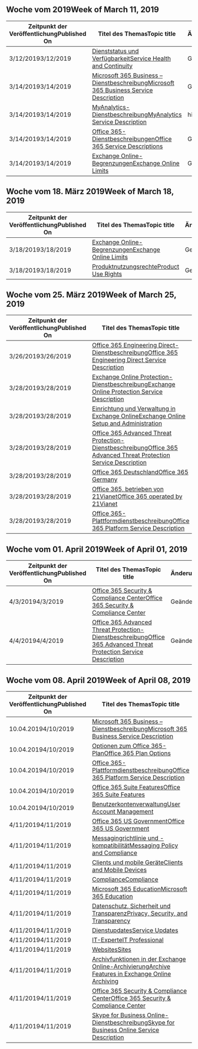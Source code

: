 <!-- This file is generated automatically each week. Changes made to this file will be overwritten.-->




## <a name="week-of-march-11-2019"></a><span data-ttu-id="74a7b-101">Woche vom 2019</span><span class="sxs-lookup"><span data-stu-id="74a7b-101">Week of March 11, 2019</span></span>


| <span data-ttu-id="74a7b-102">Zeitpunkt der Veröffentlichung</span><span class="sxs-lookup"><span data-stu-id="74a7b-102">Published On</span></span> |<span data-ttu-id="74a7b-103">Titel des Themas</span><span class="sxs-lookup"><span data-stu-id="74a7b-103">Topic title</span></span> | <span data-ttu-id="74a7b-104">Änderung</span><span class="sxs-lookup"><span data-stu-id="74a7b-104">Change</span></span> |
|------|------------|--------|
| <span data-ttu-id="74a7b-105">3/12/2019</span><span class="sxs-lookup"><span data-stu-id="74a7b-105">3/12/2019</span></span> | [<span data-ttu-id="74a7b-106">Dienststatus und Verfügbarkeit</span><span class="sxs-lookup"><span data-stu-id="74a7b-106">Service Health and Continuity</span></span>](/Office365/ServiceDescriptions/office-365-platform-service-description/service-health-and-continuity) | <span data-ttu-id="74a7b-107">Geändert</span><span class="sxs-lookup"><span data-stu-id="74a7b-107">modified</span></span> |
| <span data-ttu-id="74a7b-108">3/14/2019</span><span class="sxs-lookup"><span data-stu-id="74a7b-108">3/14/2019</span></span> | [<span data-ttu-id="74a7b-109">Microsoft 365 Business – Dienstbeschreibung</span><span class="sxs-lookup"><span data-stu-id="74a7b-109">Microsoft 365 Business Service Description</span></span>](/Office365/ServiceDescriptions/microsoft-365-business-service-description) | <span data-ttu-id="74a7b-110">Geändert</span><span class="sxs-lookup"><span data-stu-id="74a7b-110">modified</span></span> |
| <span data-ttu-id="74a7b-111">3/14/2019</span><span class="sxs-lookup"><span data-stu-id="74a7b-111">3/14/2019</span></span> | [<span data-ttu-id="74a7b-112">MyAnalytics-Dienstbeschreibung</span><span class="sxs-lookup"><span data-stu-id="74a7b-112">MyAnalytics Service Description</span></span>](/Office365/ServiceDescriptions/mya-service-description) | <span data-ttu-id="74a7b-113">hinzugefügt</span><span class="sxs-lookup"><span data-stu-id="74a7b-113">added</span></span> |
| <span data-ttu-id="74a7b-114">3/14/2019</span><span class="sxs-lookup"><span data-stu-id="74a7b-114">3/14/2019</span></span> | [<span data-ttu-id="74a7b-115">Office 365-Dienstbeschreibungen</span><span class="sxs-lookup"><span data-stu-id="74a7b-115">Office 365 Service Descriptions </span></span>](/Office365/ServiceDescriptions/office-365-service-descriptions-technet-library) | <span data-ttu-id="74a7b-116">Geändert</span><span class="sxs-lookup"><span data-stu-id="74a7b-116">modified</span></span> |
| <span data-ttu-id="74a7b-117">3/14/2019</span><span class="sxs-lookup"><span data-stu-id="74a7b-117">3/14/2019</span></span> | [<span data-ttu-id="74a7b-118">Exchange Online-Begrenzungen</span><span class="sxs-lookup"><span data-stu-id="74a7b-118">Exchange Online Limits</span></span>](/Office365/ServiceDescriptions/exchange-online-service-description/exchange-online-limits) | <span data-ttu-id="74a7b-119">Geändert</span><span class="sxs-lookup"><span data-stu-id="74a7b-119">modified</span></span> |


## <a name="week-of-march-18-2019"></a><span data-ttu-id="74a7b-120">Woche vom 18. März 2019</span><span class="sxs-lookup"><span data-stu-id="74a7b-120">Week of March 18, 2019</span></span>


| <span data-ttu-id="74a7b-121">Zeitpunkt der Veröffentlichung</span><span class="sxs-lookup"><span data-stu-id="74a7b-121">Published On</span></span> |<span data-ttu-id="74a7b-122">Titel des Themas</span><span class="sxs-lookup"><span data-stu-id="74a7b-122">Topic title</span></span> | <span data-ttu-id="74a7b-123">Änderung</span><span class="sxs-lookup"><span data-stu-id="74a7b-123">Change</span></span> |
|------|------------|--------|
| <span data-ttu-id="74a7b-124">3/18/2019</span><span class="sxs-lookup"><span data-stu-id="74a7b-124">3/18/2019</span></span> | [<span data-ttu-id="74a7b-125">Exchange Online-Begrenzungen</span><span class="sxs-lookup"><span data-stu-id="74a7b-125">Exchange Online Limits</span></span>](/Office365/ServiceDescriptions/exchange-online-service-description/exchange-online-limits) | <span data-ttu-id="74a7b-126">Geändert</span><span class="sxs-lookup"><span data-stu-id="74a7b-126">modified</span></span> |
| <span data-ttu-id="74a7b-127">3/18/2019</span><span class="sxs-lookup"><span data-stu-id="74a7b-127">3/18/2019</span></span> | [<span data-ttu-id="74a7b-128">Produktnutzungsrechte</span><span class="sxs-lookup"><span data-stu-id="74a7b-128">Product Use Rights</span></span>](/Office365/ServiceDescriptions/office-365-platform-service-description/product-use-rights) | <span data-ttu-id="74a7b-129">Geändert</span><span class="sxs-lookup"><span data-stu-id="74a7b-129">modified</span></span> |


## <a name="week-of-march-25-2019"></a><span data-ttu-id="74a7b-130">Woche vom 25. März 2019</span><span class="sxs-lookup"><span data-stu-id="74a7b-130">Week of March 25, 2019</span></span>


| <span data-ttu-id="74a7b-131">Zeitpunkt der Veröffentlichung</span><span class="sxs-lookup"><span data-stu-id="74a7b-131">Published On</span></span> |<span data-ttu-id="74a7b-132">Titel des Themas</span><span class="sxs-lookup"><span data-stu-id="74a7b-132">Topic title</span></span> | <span data-ttu-id="74a7b-133">Änderung</span><span class="sxs-lookup"><span data-stu-id="74a7b-133">Change</span></span> |
|------|------------|--------|
| <span data-ttu-id="74a7b-134">3/26/2019</span><span class="sxs-lookup"><span data-stu-id="74a7b-134">3/26/2019</span></span> | [<span data-ttu-id="74a7b-135">Office 365 Engineering Direct-Dienstbeschreibung</span><span class="sxs-lookup"><span data-stu-id="74a7b-135">Office 365 Engineering Direct Service Description</span></span>](/Office365/ServiceDescriptions/office-365-engineering-direct-service-description) | <span data-ttu-id="74a7b-136">Geändert</span><span class="sxs-lookup"><span data-stu-id="74a7b-136">modified</span></span> |
| <span data-ttu-id="74a7b-137">3/28/2019</span><span class="sxs-lookup"><span data-stu-id="74a7b-137">3/28/2019</span></span> | [<span data-ttu-id="74a7b-138">Exchange Online Protection-Dienstbeschreibung</span><span class="sxs-lookup"><span data-stu-id="74a7b-138">Exchange Online Protection Service Description</span></span>](/Office365/ServiceDescriptions/exchange-online-protection-service-description/exchange-online-protection-service-description) | <span data-ttu-id="74a7b-139">Geändert</span><span class="sxs-lookup"><span data-stu-id="74a7b-139">modified</span></span> |
| <span data-ttu-id="74a7b-140">3/28/2019</span><span class="sxs-lookup"><span data-stu-id="74a7b-140">3/28/2019</span></span> | [<span data-ttu-id="74a7b-141">Einrichtung und Verwaltung in Exchange Online</span><span class="sxs-lookup"><span data-stu-id="74a7b-141">Exchange Online Setup and Administration</span></span>](/Office365/ServiceDescriptions/exchange-online-service-description/exchange-online-setup-and-administration) | <span data-ttu-id="74a7b-142">Geändert</span><span class="sxs-lookup"><span data-stu-id="74a7b-142">modified</span></span> |
| <span data-ttu-id="74a7b-143">3/28/2019</span><span class="sxs-lookup"><span data-stu-id="74a7b-143">3/28/2019</span></span> | [<span data-ttu-id="74a7b-144">Office 365 Advanced Threat Protection-Dienstbeschreibung</span><span class="sxs-lookup"><span data-stu-id="74a7b-144">Office 365 Advanced Threat Protection Service Description</span></span>](/Office365/ServiceDescriptions/office-365-advanced-threat-protection-service-description) | <span data-ttu-id="74a7b-145">Geändert</span><span class="sxs-lookup"><span data-stu-id="74a7b-145">modified</span></span> |
| <span data-ttu-id="74a7b-146">3/28/2019</span><span class="sxs-lookup"><span data-stu-id="74a7b-146">3/28/2019</span></span> | [<span data-ttu-id="74a7b-147">Office 365 Deutschland</span><span class="sxs-lookup"><span data-stu-id="74a7b-147">Office 365 Germany</span></span>](/Office365/ServiceDescriptions/office-365-platform-service-description/office-365-germany) | <span data-ttu-id="74a7b-148">Geändert</span><span class="sxs-lookup"><span data-stu-id="74a7b-148">modified</span></span> |
| <span data-ttu-id="74a7b-149">3/28/2019</span><span class="sxs-lookup"><span data-stu-id="74a7b-149">3/28/2019</span></span> | [<span data-ttu-id="74a7b-150">Office 365, betrieben von 21Vianet</span><span class="sxs-lookup"><span data-stu-id="74a7b-150">Office 365 operated by 21Vianet</span></span>](/Office365/ServiceDescriptions/office-365-platform-service-description/office-365-operated-by-21vianet) | <span data-ttu-id="74a7b-151">Geändert</span><span class="sxs-lookup"><span data-stu-id="74a7b-151">modified</span></span> |
| <span data-ttu-id="74a7b-152">3/28/2019</span><span class="sxs-lookup"><span data-stu-id="74a7b-152">3/28/2019</span></span> | [<span data-ttu-id="74a7b-153">Office 365-Plattformdienstbeschreibung</span><span class="sxs-lookup"><span data-stu-id="74a7b-153">Office 365 Platform Service Description</span></span>](/Office365/ServiceDescriptions/office-365-platform-service-description/office-365-platform-service-description) | <span data-ttu-id="74a7b-154">Geändert</span><span class="sxs-lookup"><span data-stu-id="74a7b-154">modified</span></span> |


## <a name="week-of-april-01-2019"></a><span data-ttu-id="74a7b-155">Woche vom 01. April 2019</span><span class="sxs-lookup"><span data-stu-id="74a7b-155">Week of April 01, 2019</span></span>


| <span data-ttu-id="74a7b-156">Zeitpunkt der Veröffentlichung</span><span class="sxs-lookup"><span data-stu-id="74a7b-156">Published On</span></span> |<span data-ttu-id="74a7b-157">Titel des Themas</span><span class="sxs-lookup"><span data-stu-id="74a7b-157">Topic title</span></span> | <span data-ttu-id="74a7b-158">Änderung</span><span class="sxs-lookup"><span data-stu-id="74a7b-158">Change</span></span> |
|------|------------|--------|
| <span data-ttu-id="74a7b-159">4/3/2019</span><span class="sxs-lookup"><span data-stu-id="74a7b-159">4/3/2019</span></span> | [<span data-ttu-id="74a7b-160">Office 365 Security & Compliance Center</span><span class="sxs-lookup"><span data-stu-id="74a7b-160">Office 365 Security & Compliance Center</span></span>](/Office365/ServiceDescriptions/office-365-platform-service-description/office-365-securitycompliance-center) | <span data-ttu-id="74a7b-161">Geändert</span><span class="sxs-lookup"><span data-stu-id="74a7b-161">modified</span></span> |
| <span data-ttu-id="74a7b-162">4/4/2019</span><span class="sxs-lookup"><span data-stu-id="74a7b-162">4/4/2019</span></span> | [<span data-ttu-id="74a7b-163">Office 365 Advanced Threat Protection-Dienstbeschreibung</span><span class="sxs-lookup"><span data-stu-id="74a7b-163">Office 365 Advanced Threat Protection Service Description</span></span>](/Office365/ServiceDescriptions/office-365-advanced-threat-protection-service-description) | <span data-ttu-id="74a7b-164">Geändert</span><span class="sxs-lookup"><span data-stu-id="74a7b-164">modified</span></span> |


## <a name="week-of-april-08-2019"></a><span data-ttu-id="74a7b-165">Woche vom 08. April 2019</span><span class="sxs-lookup"><span data-stu-id="74a7b-165">Week of April 08, 2019</span></span>


| <span data-ttu-id="74a7b-166">Zeitpunkt der Veröffentlichung</span><span class="sxs-lookup"><span data-stu-id="74a7b-166">Published On</span></span> |<span data-ttu-id="74a7b-167">Titel des Themas</span><span class="sxs-lookup"><span data-stu-id="74a7b-167">Topic title</span></span> | <span data-ttu-id="74a7b-168">Änderung</span><span class="sxs-lookup"><span data-stu-id="74a7b-168">Change</span></span> |
|------|------------|--------|
| <span data-ttu-id="74a7b-169">10.04.2019</span><span class="sxs-lookup"><span data-stu-id="74a7b-169">4/10/2019</span></span> | [<span data-ttu-id="74a7b-170">Microsoft 365 Business – Dienstbeschreibung</span><span class="sxs-lookup"><span data-stu-id="74a7b-170">Microsoft 365 Business Service Description</span></span>](/Office365/ServiceDescriptions/microsoft-365-business-service-description) | <span data-ttu-id="74a7b-171">Geändert</span><span class="sxs-lookup"><span data-stu-id="74a7b-171">modified</span></span> |
| <span data-ttu-id="74a7b-172">10.04.2019</span><span class="sxs-lookup"><span data-stu-id="74a7b-172">4/10/2019</span></span> | [<span data-ttu-id="74a7b-173">Optionen zum Office 365-Plan</span><span class="sxs-lookup"><span data-stu-id="74a7b-173">Office 365 Plan Options</span></span>](/Office365/ServiceDescriptions/office-365-platform-service-description/office-365-plan-options) | <span data-ttu-id="74a7b-174">Geändert</span><span class="sxs-lookup"><span data-stu-id="74a7b-174">modified</span></span> |
| <span data-ttu-id="74a7b-175">10.04.2019</span><span class="sxs-lookup"><span data-stu-id="74a7b-175">4/10/2019</span></span> | [<span data-ttu-id="74a7b-176">Office 365-Plattformdienstbeschreibung</span><span class="sxs-lookup"><span data-stu-id="74a7b-176">Office 365 Platform Service Description</span></span>](/Office365/ServiceDescriptions/office-365-platform-service-description/office-365-platform-service-description) | <span data-ttu-id="74a7b-177">Geändert</span><span class="sxs-lookup"><span data-stu-id="74a7b-177">modified</span></span> |
| <span data-ttu-id="74a7b-178">10.04.2019</span><span class="sxs-lookup"><span data-stu-id="74a7b-178">4/10/2019</span></span> | [<span data-ttu-id="74a7b-179">Office 365 Suite Features</span><span class="sxs-lookup"><span data-stu-id="74a7b-179">Office 365 Suite Features</span></span>](/Office365/ServiceDescriptions/office-365-platform-service-description/office-365-suite-features) | <span data-ttu-id="74a7b-180">Geändert</span><span class="sxs-lookup"><span data-stu-id="74a7b-180">modified</span></span> |
| <span data-ttu-id="74a7b-181">10.04.2019</span><span class="sxs-lookup"><span data-stu-id="74a7b-181">4/10/2019</span></span> | [<span data-ttu-id="74a7b-182">Benutzerkontenverwaltung</span><span class="sxs-lookup"><span data-stu-id="74a7b-182">User Account Management</span></span>](/Office365/ServiceDescriptions/office-365-platform-service-description/user-account-management) | <span data-ttu-id="74a7b-183">Geändert</span><span class="sxs-lookup"><span data-stu-id="74a7b-183">modified</span></span> |
| <span data-ttu-id="74a7b-184">4/11/2019</span><span class="sxs-lookup"><span data-stu-id="74a7b-184">4/11/2019</span></span> | [<span data-ttu-id="74a7b-185">Office 365 US Government</span><span class="sxs-lookup"><span data-stu-id="74a7b-185">Office 365 US Government</span></span>](/Office365/ServiceDescriptions/office-365-platform-service-description/office-365-us-government/office-365-us-government) | <span data-ttu-id="74a7b-186">Geändert</span><span class="sxs-lookup"><span data-stu-id="74a7b-186">modified</span></span> |
| <span data-ttu-id="74a7b-187">4/11/2019</span><span class="sxs-lookup"><span data-stu-id="74a7b-187">4/11/2019</span></span> | [<span data-ttu-id="74a7b-188">Messagingrichtlinie und -kompatibilität</span><span class="sxs-lookup"><span data-stu-id="74a7b-188">Messaging Policy and Compliance</span></span>](/Office365/ServiceDescriptions/exchange-online-protection-service-description/messaging-policy-and-compliance-servicedesc) | <span data-ttu-id="74a7b-189">Geändert</span><span class="sxs-lookup"><span data-stu-id="74a7b-189">modified</span></span> |
| <span data-ttu-id="74a7b-190">4/11/2019</span><span class="sxs-lookup"><span data-stu-id="74a7b-190">4/11/2019</span></span> | [<span data-ttu-id="74a7b-191">Clients und mobile Geräte</span><span class="sxs-lookup"><span data-stu-id="74a7b-191">Clients and Mobile Devices</span></span>](/Office365/ServiceDescriptions/exchange-online-service-description/clients-and-mobile-devices) | <span data-ttu-id="74a7b-192">Geändert</span><span class="sxs-lookup"><span data-stu-id="74a7b-192">modified</span></span> |
| <span data-ttu-id="74a7b-193">4/11/2019</span><span class="sxs-lookup"><span data-stu-id="74a7b-193">4/11/2019</span></span> | [<span data-ttu-id="74a7b-194">Compliance</span><span class="sxs-lookup"><span data-stu-id="74a7b-194">Compliance</span></span>](/Office365/ServiceDescriptions/office-365-platform-service-description/compliance-servicedesc) | <span data-ttu-id="74a7b-195">Geändert</span><span class="sxs-lookup"><span data-stu-id="74a7b-195">modified</span></span> |
| <span data-ttu-id="74a7b-196">4/11/2019</span><span class="sxs-lookup"><span data-stu-id="74a7b-196">4/11/2019</span></span> | [<span data-ttu-id="74a7b-197">Microsoft 365 Education</span><span class="sxs-lookup"><span data-stu-id="74a7b-197">Microsoft 365 Education</span></span>](/Office365/ServiceDescriptions/office-365-platform-service-description/microsoft-365-education) | <span data-ttu-id="74a7b-198">Geändert</span><span class="sxs-lookup"><span data-stu-id="74a7b-198">modified</span></span> |
| <span data-ttu-id="74a7b-199">4/11/2019</span><span class="sxs-lookup"><span data-stu-id="74a7b-199">4/11/2019</span></span> | [<span data-ttu-id="74a7b-200">Datenschutz, Sicherheit und Transparenz</span><span class="sxs-lookup"><span data-stu-id="74a7b-200">Privacy, Security, and Transparency</span></span>](/Office365/ServiceDescriptions/office-365-platform-service-description/privacy-security-and-transparency) | <span data-ttu-id="74a7b-201">Geändert</span><span class="sxs-lookup"><span data-stu-id="74a7b-201">modified</span></span> |
| <span data-ttu-id="74a7b-202">4/11/2019</span><span class="sxs-lookup"><span data-stu-id="74a7b-202">4/11/2019</span></span> | [<span data-ttu-id="74a7b-203">Dienstupdates</span><span class="sxs-lookup"><span data-stu-id="74a7b-203">Service Updates</span></span>](/Office365/ServiceDescriptions/office-365-platform-service-description/service-updates) | <span data-ttu-id="74a7b-204">Geändert</span><span class="sxs-lookup"><span data-stu-id="74a7b-204">modified</span></span> |
| <span data-ttu-id="74a7b-205">4/11/2019</span><span class="sxs-lookup"><span data-stu-id="74a7b-205">4/11/2019</span></span> | [<span data-ttu-id="74a7b-206">IT-Experte</span><span class="sxs-lookup"><span data-stu-id="74a7b-206">IT Professional</span></span>](/Office365/ServiceDescriptions/sharepoint-online-service-description/it-professional) | <span data-ttu-id="74a7b-207">Geändert</span><span class="sxs-lookup"><span data-stu-id="74a7b-207">modified</span></span> |
| <span data-ttu-id="74a7b-208">4/11/2019</span><span class="sxs-lookup"><span data-stu-id="74a7b-208">4/11/2019</span></span> | [<span data-ttu-id="74a7b-209">Websites</span><span class="sxs-lookup"><span data-stu-id="74a7b-209">Sites</span></span>](/Office365/ServiceDescriptions/sharepoint-online-service-description/sites-servicedesc) | <span data-ttu-id="74a7b-210">Geändert</span><span class="sxs-lookup"><span data-stu-id="74a7b-210">modified</span></span> |
| <span data-ttu-id="74a7b-211">4/11/2019</span><span class="sxs-lookup"><span data-stu-id="74a7b-211">4/11/2019</span></span> | [<span data-ttu-id="74a7b-212">Archivfunktionen in der Exchange Online-Archivierung</span><span class="sxs-lookup"><span data-stu-id="74a7b-212">Archive Features in Exchange Online Archiving</span></span>](/Office365/ServiceDescriptions/exchange-online-archiving-service-description/archive-features) | <span data-ttu-id="74a7b-213">Geändert</span><span class="sxs-lookup"><span data-stu-id="74a7b-213">modified</span></span> |
| <span data-ttu-id="74a7b-214">4/11/2019</span><span class="sxs-lookup"><span data-stu-id="74a7b-214">4/11/2019</span></span> | [<span data-ttu-id="74a7b-215">Office 365 Security & Compliance Center</span><span class="sxs-lookup"><span data-stu-id="74a7b-215">Office 365 Security & Compliance Center</span></span>](/Office365/ServiceDescriptions/office-365-platform-service-description/office-365-securitycompliance-center) | <span data-ttu-id="74a7b-216">Geändert</span><span class="sxs-lookup"><span data-stu-id="74a7b-216">modified</span></span> |
| <span data-ttu-id="74a7b-217">4/11/2019</span><span class="sxs-lookup"><span data-stu-id="74a7b-217">4/11/2019</span></span> | [<span data-ttu-id="74a7b-218">Skype for Business Online-Dienstbeschreibung</span><span class="sxs-lookup"><span data-stu-id="74a7b-218">Skype for Business Online Service Description</span></span>](/Office365/ServiceDescriptions/skype-for-business-online-service-description/skype-for-business-online-service-description) | <span data-ttu-id="74a7b-219">Geändert</span><span class="sxs-lookup"><span data-stu-id="74a7b-219">modified</span></span> |
